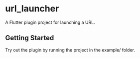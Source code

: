 # url_launcher

A Flutter plugin project for launching a URL.

## Getting Started

Try out the plugin by running the project in the example/ folder.
